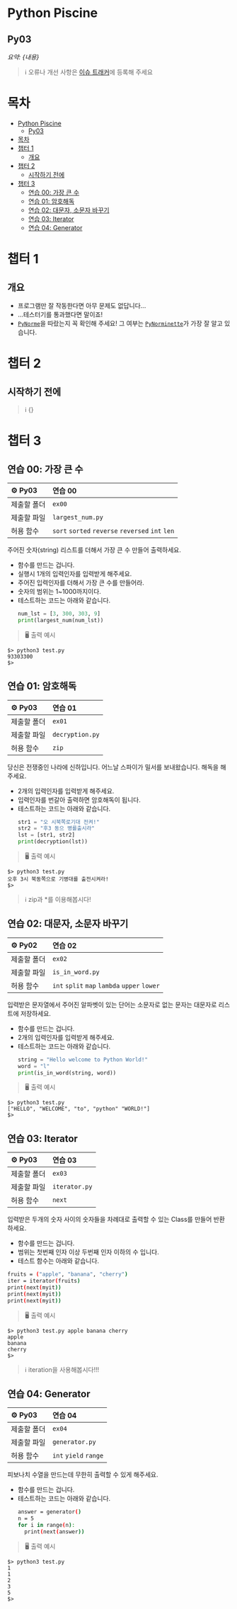 # Python Piscine

## Py03

_요약: {내용}_

> :information_source: 오류나 개선 사항은 [이슈 트래커](https://github.com/youkim005/PythonFromHell/issues)에 등록해 주세요

# 목차
- [Python Piscine](#python-piscine)
  - [Py03](#py03)
- [목차](#목차)
- [챕터 1](#챕터-1)
  - [개요](#개요)
- [챕터 2](#챕터-2)
  - [시작하기 전에](#시작하기-전에)
- [챕터 3](#챕터-3)
  - [연습 00: 가장 큰 수](#연습-00-가장-큰-수)
  - [연습 01: 암호해독](#연습-01-암호해독)
  - [연습 02: 대문자, 소문자 바꾸기](#연습-02-대문자-소문자-바꾸기)
  - [연습 03: Iterator](#연습-03-iterator)
  - [연습 04: Generator](#연습-04-generator)

# 챕터 1

## 개요

- 프로그램만 잘 작동한다면 아무 문제도 없답니다...
- ...테스터기를 통과했다면 말이죠!
- [`PyNorme`](../README.md#PyNorme)을 따랐는지 꼭 확인해 주세요! 그 여부는 [`PyNorminette`](../README.md#PyNorminette)가 가장 잘 알고 있습니다.

# 챕터 2

## 시작하기 전에

> :information_source: {}

# 챕터 3

## 연습 00: 가장 큰 수

| :gear: Py03 | 연습 00                                          |
| :---------- | :----------------------------------------------- |
| 제출할 폴더 | `ex00`                                           |
| 제출할 파일 | `largest_num.py`                                 |
| 허용 함수   | `sort` `sorted` `reverse` `reversed` `int` `len` |

주어진 숫자(string) 리스트를 더해서 가장 큰 수 만들어 출력하세요.
- 함수를 만드는 겁니다.
- 실행시 1개의 입력인자를 입력받게 해주세요.
- 주어진 입력인자를 더해서 가장 큰 수를 만들어라.
- 숫자의 범위는 1~1000까지이다.
- 테스트하는 코드는 아래와 같습니다.
  ```python
  num_lst = [3, 300, 303, 9]
  print(largest_num(num_lst))
  ```  

> :desktop_computer: 출력 예시

```
$> python3 test.py
93303300
$>
```

## 연습 01: 암호해독

| :gear: Py03 | 연습 01         |
| :---------- | :-------------- |
| 제출할 폴더 | `ex01`          |
| 제출할 파일 | `decryption.py` |
| 허용 함수   | `zip`           |

당신은 전쟁중인 나라에 신하입니다.
어느날 스파이가 밀서를 보내왔습니다.
해독을 해주세요.
- 2개의 입력인자를 입력받게 해주세요.
- 입력인자를 번갈아 출력하면 암호해독이 됩니다.
- 테스트하는 코드는 아래와 같습니다.
  ```python
  str1 = "오 시북쪽로기대 전켜!"
  str2 = "후3 동으 병를출시라"
  lst = [str1, str2]
  print(decryption(lst))
  ```

> :desktop_computer: 출력 예시

```
$> python3 test.py
오후 3시 북동쪽으로 기병대를 출전시켜라!
$>
```

> :information_source: zip과 *를 이용해봅시다!
> 
## 연습 02: 대문자, 소문자 바꾸기

| :gear: Py02 | 연습 02                                      |
| :---------- | :------------------------------------------- |
| 제출할 폴더 | `ex02`                                       |
| 제출할 파일 | `is_in_word.py`                              |
| 허용 함수   | `int` `split` `map` `lambda` `upper` `lower` |

입력받은 문자열에서 주어진 알파벳이 있는 단어는 소문자로 없는 문자는 대문자로 리스트에 저장하세요.
- 함수를 만드는 겁니다.
- 2개의 입력인자를 입력받게 해주세요.
- 테스트하는 코드는 아래와 같습니다.
  ```python
  string = "Hello welcome to Python World!"
  word = "l"
  print(is_in_word(string, word))
  ```  

> :desktop_computer: 출력 예시

```
$> python3 test.py
["HELLO", "WELCOME", "to", "python" "WORLD!"]
$>
```

## 연습 03: Iterator

| :gear: Py03 | 연습 03       |
| :---------- | :------------ |
| 제출할 폴더 | `ex03`        |
| 제출할 파일 | `iterator.py` |
| 허용 함수   | `next`        |

입력받은 두개의 숫자 사이의 숫자들을 차례대로 출력할 수 있는 Class를 만들어 반환하세요.
- 함수를 만드는 겁니다.
- 범위는 첫번째 인자 이상 두번째 인자 이하의 수 입니다. 
- 테스트 함수는 아래와 같습니다.
```bash
fruits = ("apple", "banana", "cherry")
iter = iterator(fruits)
print(next(myit))
print(next(myit))
print(next(myit))
```

> :desktop_computer: 출력 예시

```
$> python3 test.py apple banana cherry
apple
banana
cherry
$>
```

> :information_source: iteration을 사용해봅시다!!!
## 연습 04: Generator
| :gear: Py03 | 연습 04               |
| :---------- | :-------------------- |
| 제출할 폴더 | `ex04`                |
| 제출할 파일 | `generator.py`        |
| 허용 함수   | `int` `yield` `range` |

피보나치 수열을 만드는데 무한히 출력할 수 있게 해주세요.
- 함수를 만드는 겁니다.
- 테스트하는 코드는 아래와 같습니다.
  ```bash
  answer = generator()
  n = 5
  for i in range(n):
    print(next(answer))
  ```

> :desktop_computer: 출력 예시

```
$> python3 test.py
1
1
2
3
5
$>
```